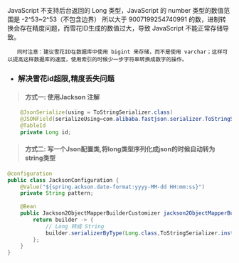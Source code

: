  JavaScript 不支持后台返回的 Long 类型，JavaScript 的 number 类型的数值范围是 -2^53~2^53（不包含边界） 所以大于 9007199254740991 的数，进制转换会存在精度问题，而雪花ID生成的数值过大，导致 JavaScript 不能正常存储导致。

       同时注意：建议雪花ID在数据库中使用 bigint 来存储，而不是使用 varchar；这样可以提高这样数据库的速度，使用索引的时候少一步字符串转换成数字的操作。


- ### 解决雪花id超限,精度丢失问题

> #### 方式一:  使用Jackson 注解

```java
    @JsonSerialize(using = ToStringSerializer.class)
    @JSONField(serializeUsing=com.alibaba.fastjson.serializer.ToStringSerializer.class)
    @TableId
    private Long id;
```

> #### 方式二:  写一个Json配置类,将long类型序列化成json的时候自动转为string类型

```java
@configuration
public class JacksonConfiguration {
    @Value("${spring.ackson.date-format:yyyy-MM-dd HH:mm:ss}")
    private String pattern;
    
    @Bean
    public Jackson2ObjectMapperBuilderCustomizer jackson2ObjectMapperBuilderCustomizer() {
        return builder -> {
            // Long 转成 String
            builder.serializerByType(Long.class,ToStringSerializer.instance);
        };
    }
}

```



































